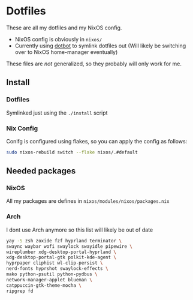 # Dotfiles

These are all my dotfiles and my NixOS config. 

- NixOS config is obviously in `nixos/`
- Currently using [dotbot](https://github.com/anishathalye/dotbot) to symlink dotfiles out (Will likely be switching over to NixOS home-manager eventually)

These files are *not* generalized, so they probably will only work for me.

## Install

### Dotfiles

Symlinked just using the `./install` script

### Nix Config

Conifg is configured using flakes, so you can apply the config as follows:

```bash
sudo nixos-rebuild switch --flake nixos/.#default
```

## Needed packages

### NixOS

All my packages are defines in `nixos/modules/nixos/packages.nix`

### Arch

I dont use Arch anymore so this list will likely be out of date

```bash
yay -S zsh zoxide fzf hyprland terminator \
swaync waybar wofi swaylock swayidle pipewire \
wireplumber xdg-desktop-portal-hyprland \
xdg-desktop-portal-gtk polkit-kde-agent \
hyprpaper cliphist wl-clip-persist \
nerd-fonts hyprshot swaylock-effects \
mako python-psutil python-pydbus \
network-manager-applet blueman \
catppuccin-gtk-theme-mocha \
ripgrep fd
```
